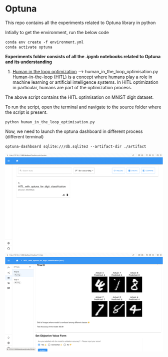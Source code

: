 # Optuna
This repo contains all the experiments related to Optuna library in python

Intially to get the environment, run the below code 

```
conda env create -f environment.yml
conda activate optuna
```

__Experiments folder consists of all the .ipynb notebooks related to Optuna and its understanding__

1. <ins>Human in the loop optimization</ins> --> human_in_the_loop_optimisation.py
Human-in-the-loop (HITL) is a concept where humans play a role in machine learning or artificial intelligence systems. In HITL optimization in particular, humans are part of the optimization process.

The above script contains the HITL optimisation on MNIST digit dataset.

To run the script, open the terminal and navigate to the source folder where the script is present.

```
python human_in_the_loop_optimisation.py
```

Now, we need to launch the optuna dashboard in different process (different terminal)

```
optuna-dashboard sqlite:///db.sqlite3 --artifact-dir ./artifact
```

![Alt text](/images/start.png?raw=true "Human in the loop optimization study created for digit classification")
![Alt text](/images/optimization.png?raw=true "Trials for respective HITL study")
